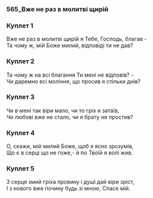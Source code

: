 ### 565_Вже не раз в молитві щирій
### Куплет 1
Вже не раз в молитві щирій я Тебе, Господь, благав - <br/>Та чому ж, мій Боже милий, відповіді ти не дав?
### Куплет 2
Та чому ж на всі благання Ти мені не відповів? - <br/>Чи даремно всі моління, що просив я стільки днів?
### Куплет 3
Чи в мені так віри мало, чи то гріх я затаїв, <br/>Чи любові вже не стало, чи я брату не простив?
### Куплет 4
О, скажи, мій милий Боже, щоб я ясно зрозумів, <br/>Що є в серці що не гоже,- й по Твоїй я волі жив.
### Куплет 5
З серця змий гріха провину і душі дай віри зріст, <br/>І з нового вже почину будь зі мною, Спасе мій.
